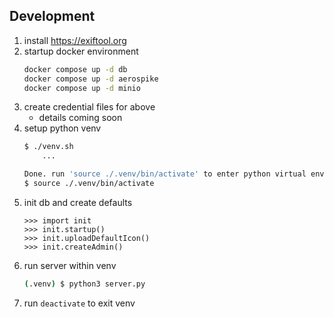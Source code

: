## Development
1. install https://exiftool.org
2. startup docker environment
	```bash
	docker compose up -d db
	docker compose up -d aerospike
	docker compose up -d minio
	```
3. create credential files for above
	- details coming soon
4. setup python venv
	```bash
	$ ./venv.sh
		...

	Done. run 'source ./.venv/bin/activate' to enter python virtual environment
	$ source ./.venv/bin/activate
	```
5. init db and create defaults
	```
	>>> import init
	>>> init.startup()
	>>> init.uploadDefaultIcon()
	>>> init.createAdmin()
	```
6. run server within venv
	```bash
	(.venv) $ python3 server.py
	```
7. run `deactivate` to exit venv
